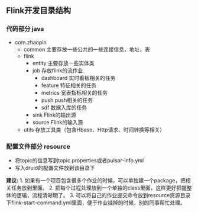 ## Flink开发目录结构
### 代码部分 java
 * com.zhaopin
     * common 主要存放一些公共的一些连接信息，地址，表
     * flink
	 	* entity 主要存放一些实体类
	 	* job 存放flink的流作业
			 * dashboard  实时看板相关的任务
			 * feature 特征相关的任务
			 * metrics 宽表指标相关的任务
			 * push push相关的任务
			 * sdf 数据入库的任务
	 	* sink Flink的输出源 
	 	* source Flink的输入源 
	 * utils 存放工具类（包含Hbase、Http请求、时间转换等相关）
### 配置文件部分 resource
 * 将topic的信息写到topic.properties或者pulsar-info.yml
 * 写入druid的配置文件放到该目录下
 
**建议:**
    1. 如果有一个项目包含很多个作业的时候，可以单独建一个package，把相关任务放到里面。
    2. 把每个过程处理放到一个单独的class里面，这样更好把握整体的逻辑，流程清晰明了。
    3. 可以将自己的作业提交命令放到resource资源目录下flink-start-command.yml里面，便于作业挂掉的时候，别的同事帮忙处理。
		
